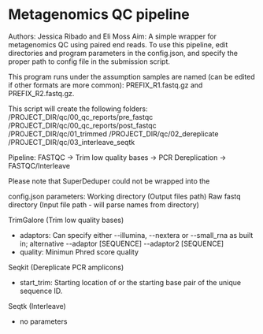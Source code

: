 # Metagenomics QC pipeline

Authors: Jessica Ribado and Eli Moss
Aim: A simple wrapper for metagenomics QC using paired end reads. To use this pipeline, edit directories and program parameters in the config.json, and specify the proper path to config file in the submission script.

This program runs under the assumption samples are named (can be edited if other formats are more common):
PREFIX_R1.fastq.gz and PREFIX_R2.fastq.gz.

This script will create the following folders:
/PROJECT_DIR/qc/00_qc_reports/pre_fastqc
/PROJECT_DIR/qc/00_qc_reports/post_fastqc
/PROJECT_DIR/qc/01_trimmed
/PROJECT_DIR/qc/02_dereplicate
/PROJECT_DIR/qc/03_interleave_seqtk

Pipeline:
FASTQC -> Trim low quality bases -> PCR Dereplication -> FASTQC/Interleave

Please note that SuperDeduper could not be wrapped into the

config.json parameters:
Working directory (Output files path)
Raw fastq directory (Input file path - will parse names from directory)

TrimGalore (Trim low quality bases)
  - adaptors: Can specify either --illumina, --nextera or --small_rna as built in; alternative --adaptor [SEQUENCE] --adaptor2 [SEQUENCE]
  - quality: Minimun Phred score quality

Seqkit (Dereplicate PCR amplicons)
  - start_trim: Starting location of or the starting base pair of the unique sequence ID.

Seqtk (Interleave)
  - no parameters
